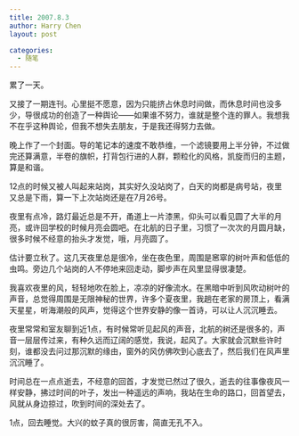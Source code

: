 ```yaml
---
title: 2007.8.3
author: Harry Chen
layout: post

categories:
  - 随笔
---
```


  累了一天。

  又接了一期连刊。心里挺不愿意，因为只能挤占休息时间做，而休息时间也没多少，导很成功的创造了一种舆论——如果谁不努力，谁就是整个连的罪人。我想我不在乎这种舆论，但我不想失去朋友，于是我还得努力去做。

  晚上作了一个封面。导的笔记本的速度不敢恭维，一个滤镜要用上半分钟，不过做完还算满意，半卷的旗帜，打背包行进的人群，颗粒化的风格，凯旋而归的主题，算是和谐。

  12点的时候又被人叫起来站岗，其实好久没站岗了，白天的岗都是病号站，夜里又总是下雨，算一下上次站岗还是在7月26号。

  夜里有点冷，路灯最近总是不开，甬道上一片漆黑，仰头可以看见圆了大半的月亮，或许回学校的时候月亮会圆吧。在北航的日子里，习惯了一次次的月圆月缺，很多时候不经意的抬头才发觉，哦，月亮圆了。

  估计要立秋了。这几天夜里总是很冷，坐在夜色里，周围是窸窣的树叶声和低低的虫鸣。旁边几个站岗的人不停地来回走动，脚步声在风里显得很凄楚。

  我喜欢夜里的风，轻轻地吹在脸上，凉凉的好像流水。在黑暗中听到风吹动树叶的声音，总觉得周围是无限神秘的世界，许多个夏夜里，我趟在老家的房顶上，看满天星星，听海潮般的风声，觉得这个世界安静的像一首诗，可以让人沉沉睡去。

  夜里常常和室友聊到近1点，有时候常听见起风的声音，北航的树还是很多的，声音一层层传过来，有种久远而辽阔的感觉，我说，起风了。大家就会沉默些许时刻，谁都没去问过那沉默的缘由，窗外的风仿佛吹到心底去了，然后我们在风声里沉沉睡了。

  时间总在一点点逝去，不经意的回首，才发觉已然过了很久，逝去的往事像夜风一样安静，拂过时间的叶子，发出一种遥远的声响，我站在生命的路口，回首望去，风就从身边掠过，吹到时间的深处去了。

  1点，回去睡觉。大兴的蚊子真的很厉害，简直无孔不入。
